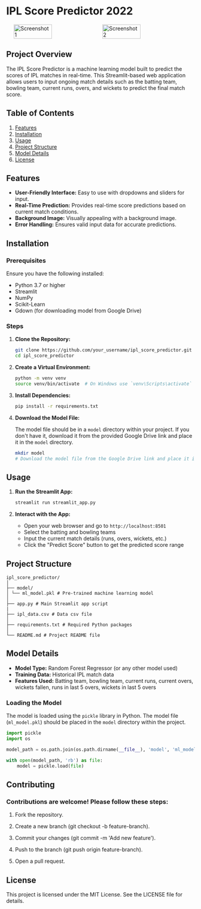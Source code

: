 # IPL Score Predictor 2022

<div style="display: flex; justify-content: center;">
    <img src="https://github.com/user-attachments/assets/4f549d42-4cbc-494b-9049-72cac8886f02" alt="Screenshot 1" style="width: 45%; margin-right: 10px;"/>
    <img src="https://github.com/user-attachments/assets/47c0c3aa-7980-4eec-a1c0-0ee776229189" alt="Screenshot 2" style="width: 45%;"/>
</div>

## Project Overview

The IPL Score Predictor is a machine learning model built to predict the scores of IPL matches in real-time. This Streamlit-based web application allows users to input ongoing match details such as the batting team, bowling team, current runs, overs, and wickets to predict the final match score.

## Table of Contents

1. [Features](#features)
2. [Installation](#installation)
3. [Usage](#usage)
4. [Project Structure](#project-structure)
5. [Model Details](#model-details)
6. [License](#license)

## Features

- **User-Friendly Interface:** Easy to use with dropdowns and sliders for input.
- **Real-Time Prediction:** Provides real-time score predictions based on current match conditions.
- **Background Image:** Visually appealing with a background image.
- **Error Handling:** Ensures valid input data for accurate predictions.

## Installation

### Prerequisites

Ensure you have the following installed:

- Python 3.7 or higher
- Streamlit
- NumPy
- Scikit-Learn
- Gdown (for downloading model from Google Drive)

### Steps

1. **Clone the Repository:**

    ```bash
    git clone https://github.com/your_username/ipl_score_predictor.git
    cd ipl_score_predictor
    ```

2. **Create a Virtual Environment:**

    ```bash
    python -m venv venv
    source venv/bin/activate  # On Windows use `venv\Scripts\activate`
    ```

3. **Install Dependencies:**

    ```bash
    pip install -r requirements.txt
    ```

4. **Download the Model File:**

    The model file should be in a `model` directory within your project. If you don't have it, download it from the provided Google Drive link and place it in the `model` directory.

    ```bash
    mkdir model
    # Download the model file from the Google Drive link and place it in the `model` directory
    ```

## Usage

1. **Run the Streamlit App:**

    ```bash
    streamlit run streamlit_app.py
    ```

2. **Interact with the App:**

    - Open your web browser and go to `http://localhost:8501`
    - Select the batting and bowling teams
    - Input the current match details (runs, overs, wickets, etc.)
    - Click the "Predict Score" button to get the predicted score range

## Project Structure

```
ipl_score_predictor/
│
├── model/
│ └── ml_model.pkl # Pre-trained machine learning model
│
├── app.py # Main Streamlit app script
|
├── ipl_data.csv # Data csv file
│
├── requirements.txt # Required Python packages
│
└── README.md # Project README file
```

## Model Details

- **Model Type:** Random Forest Regressor (or any other model used)
- **Training Data:** Historical IPL match data
- **Features Used:** Batting team, bowling team, current runs, current overs, wickets fallen, runs in last 5 overs, wickets in last 5 overs

### Loading the Model

The model is loaded using the `pickle` library in Python. The model file (`ml_model.pkl`) should be placed in the `model` directory within the project.

```python
import pickle
import os

model_path = os.path.join(os.path.dirname(__file__), 'model', 'ml_model.pkl')

with open(model_path, 'rb') as file:
    model = pickle.load(file)
```

## Contributing

### Contributions are welcome! Please follow these steps:

1. Fork the repository.

2. Create a new branch (git checkout -b feature-branch).

3. Commit your changes (git commit -m 'Add new feature').

4. Push to the branch (git push origin feature-branch).

5. Open a pull request.

## License

This project is licensed under the MIT License. See the LICENSE file for details.
